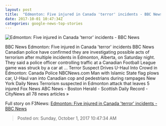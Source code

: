 ```yaml
---
layout: post
title:  "Edmonton: Five injured in Canada 'terror' incidents - BBC News"
date: 2017-10-01 10:47:34Z
categories: google-news-top-stories
---
```


![Edmonton: Five injured in Canada 'terror' incidents - BBC News](https://ichef.bbci.co.uk/news/1024/cpsprodpb/2CA5/production/_98092411_canadabogdanbabos.jpg)

BBC News Edmonton: Five injured in Canada 'terror' incidents BBC News Canadian police have confirmed they are investigating possible acts of terrorism after multiple incidents in Edmonton, Alberta, on Saturday night. They said a police officer controlling traffic at a Canadian Football League game was struck by a car at ... Terror Suspect Drives U-Haul Into Crowd in Edmonton: Canada Police NBCNews.com Man with Islamic State flag plows car, U-Haul van into Canadian cop and pedestrians during rampages New York Daily News Terrorism suspected in Edmonton attack that leaves 5 injured Fox News ABC News - Boston Herald - Scottish Daily Record - CityNews all 78 news articles »


Full story on F3News: [Edmonton: Five injured in Canada 'terror' incidents - BBC News](http://www.f3nws.com/n/epgTfB)

> Posted on: Sunday, October 1, 2017 10:47:34 AM
